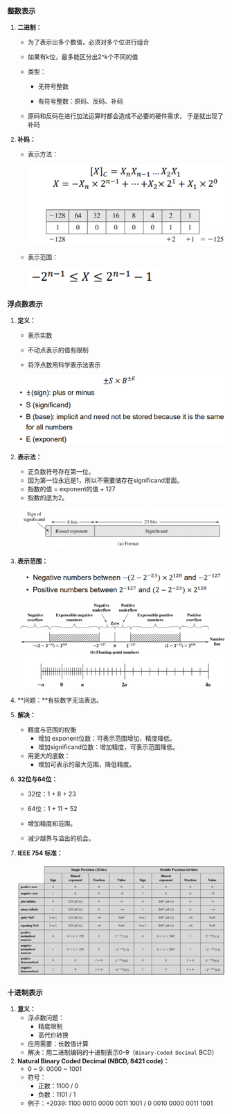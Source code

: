 ### 整数表示

1. **二进制：**

   + 为了表示出多个数值，必须对多个位进行组合

   + 如果有k位，最多能区分出2^k个不同的值

   + 类型：

     + 无符号整数

     + 有符号整数：原码、反码、补码

   + 原码和反码在进行加法运算时都会造成不必要的硬件需求， 于是就出现了补码

2. **补码：**

   + 表示方法：

     ![image-20200102215643017](assets/image-20200102215643017.png)

   + 表示范围：

     ![image-20200102215704782](assets/image-20200102215704782.png)

### 浮点数表示

1. **定义：**

   + 表示实数

   + 不动点表示的值有限制

   +  将浮点数用科学表示法表示

     ![image-20200102220051771](assets/image-20200102220051771.png)

2. **表示法：**

   + 正负数符号存在第一位。
   + 因为第一位永远是1，所以不需要储存在significand里面。
   + 指数的值 =  exponent的值 + 127
   + 指数的底为2。

   ![image-20200102220247785](assets/image-20200102220247785.png)

3. **表示范围：**

   ![image-20200102221807250](assets/image-20200102221807250.png)

4. **问题：**有些数字无法表达。

5. **解决：**

   + 精度与范围的权衡
     + 增加 exponent位数：可表示范围增加，精度降低。
     + 增加significand位数：增加精度，可表示范围降低。
   + 用更大的底数：
     + 增加可表示的最大范围，降低精度。

6. **32位与64位：**

   + 32位：1 + 8 + 23
   + 64位：1 + 11 + 52

   + 增加精度和范围。
   + 减少越界与溢出的机会。

7. **IEEE 754 标准：**

   ![image-20200102224239177](assets/image-20200102224239177.png)

### 十进制表示

1. **意义：**
   + 浮点数问题：
     + 精度限制
     + 高代价转换
   + 应用需要：长数值计算
   + 解决：用二进制编码的十进制表示0-9（`Binary-Coded Decimal` BCD）
2. **Natural Binary Coded Decimal (NBCD, 8421 code)：**
   + 0 ~ 9: 0000 ~ 1001
   + 符号：
     + 正数：1100 / 0 
     + 负数：1101 / 1
   + 例子：+2039: 1100 0010 0000 0011 1001 / 0 0010 0000 0011 1001